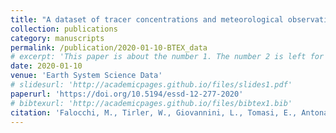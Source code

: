 ```yaml
---
title: "A dataset of tracer concentrations and meteorological observations from the Bolzano Tracer EXperiment (BTEX) to characterize pollutant dispersion processes in an Alpine valley"
collection: publications
category: manuscripts
permalink: /publication/2020-01-10-BTEX_data
# excerpt: 'This paper is about the number 1. The number 2 is left for future work.'
date: 2020-01-10
venue: 'Earth System Science Data'
# slidesurl: 'http://academicpages.github.io/files/slides1.pdf'
paperurl: 'https://doi.org/10.5194/essd-12-277-2020'
# bibtexurl: 'http://academicpages.github.io/files/bibtex1.bib'
citation: 'Falocchi, M., Tirler, W., Giovannini, L., Tomasi, E., Antonacci, G., and Zardi, D.: A dataset of tracer concentrations and meteorological observations from the Bolzano Tracer EXperiment (BTEX) to characterize pollutant dispersion processes in an Alpine valley, Earth Syst. Sci. Data, 12, 277–291, https://doi.org/10.5194/essd-12-277-2020, 2020. '
---
```

